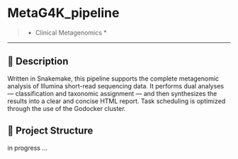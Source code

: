 # MetaG4K_pipeline
> * Clinical Metagenomics *

---

## 🧩 Description

Written in Snakemake, this pipeline supports the complete metagenomic analysis of Illumina short-read sequencing data. It performs dual analyses — classification and taxonomic assignment — and then synthesizes the results into a clear and concise HTML report. Task scheduling is optimized through the use of the Godocker cluster.


## 📁  Project Structure
in progress ... 